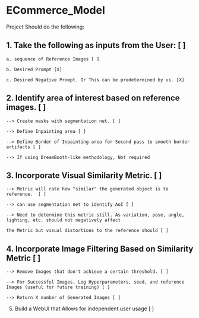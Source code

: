 # ECommerce_Model


Project Should do the following:

## 1. Take the following as inputs from the User: [ ]

    a. sequence of Reference Images [ ]

    b. Desired Prompt [X]

    c. Desired Negative Prompt. Or This can be predetermined by us. [X]

## 2. Identify area of interest based on reference images. [ ]

    --> Create masks with segmentation net. [ ]

    --> Define Inpainting area [ ]

    --> Define Border of Inpainting area for Second pass to smooth border artifacts [ ]

    --> If using DreamBooth-like methodology, Not required

## 3. Incorporate Visual Similarity Metric.  [ ]

    --> Metric will rate how "similar" the generated object is to reference.  [ ]

    --> can use segmentation net to identify AoI [ ]

    --> Need to determine this metric still. As variation, pose, angle, lighting, etc. should not negatively affect

    the Metric but visual distortions to the reference should [ ]

## 4. Incorporate Image Filtering Based on Similarity Metric [ ]

    --> Remove Images that don't achieve a certain threshold. [ ]

    --> For Successful Images, Log Hyperparameters, seed, and reference Images (useful for future training) [ ]

    --> Return X number of Generated Images [ ]

5. Build a WebUI that Allows for independent user usage [ ]
